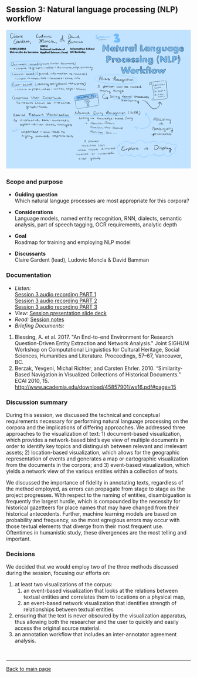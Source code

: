 ## Session 3: Natural language processing (NLP) workflow
![graphic recording session 3](../images/graphic-recording-session3.png)

### Scope and purpose
- **Guiding question**  
  Which natural languge processes are most appropriate for this corpora?  

-	**Considerations**  
  Language models, named entity recognition, RNN, dialects, semantic analysis, part of speech tagging, OCR requirements, analytic depth   

-	**Goal** 	
  Roadmap for training and employing NLP model  

-	**Discussants**	  
  Claire Gardent (lead), Ludovic Moncla & David Bamman


### Documentation  
- *Listen:*<br/>
    [Session 3 audio recording PART 1](../audio/session3-1of3.mp3?raw=true)<br/>
    [Session 3 audio recording PART 2](../audio/session3-2of3.mp3?raw=true)<br/>
    [Session 3 audio recording PART 3](../audio/session3-3of3.mp3?raw=true)<br/>
- *View:* [Session presentation slide deck](../pdfs/Session%203%20slides%20Gardent%20nlp%20workflow.pdf)
- *Read:* [Session notes](https://docs.google.com/document/d/196V79SznVOMz-1G63dCI5LCIg0iVKNmMWCP2aSaxHw0/edit?usp=sharing)
- *Briefing Documents:*
1. Blessing, A. et al. 2017. "An End-to-end Environment for Research Question-Driven Entity Extraction and Network Analysis." Joint SIGHUM Workshop on Computational Linguistics for Cultural Heritage,  Social Sciences, Humanities  and Literature. Proceedings, 57–67, Vancouver, BC.
2. Berzak, Yevgeni, Michal Richter, and Carsten Ehrler. 2010. “Similarity-Based Navigation in Visualized Collections of Historical Documents.” ECAI 2010, 15. http://www.academia.edu/download/45857901/ws16.pdf#page=15


### Discussion summary
During this session, we discussed the technical and conceptual requirements necessary for performing natural language processing on the corpora and the implications of differing approaches. We addressed three approaches to the visualization of text: 1) document-based visualization, which provides a network-based bird’s eye view of multiple documents in order to identify key topics and distinguish between relevant and irrelevant assets; 2) location-based visualization, which allows for the geographic representation of events and generates a map or cartographic visualization from the documents in the corpora; and 3) event-based visualization, which yields a network view of the various entities within a collection of texts.

We discussed the importance of fidelity in annotating texts, regardless of the method employed, as errors can propagate from stage to stage as the project progresses. WIth respect to the naming of entities, disambiguation is frequently the largest hurdle, which is compounded by the necessity for historical gazetteers for place names that may have changed from their historical antecedents. Further, machine learning models are based on probability and frequency, so the most egregious errors may occur with those textual elements that diverge from their most frequent use. Oftentimes in humanistic study, these divergences are the most telling and important.


### Decisions
We decided that we would employ two of the three methods discussed during the session, focusing our efforts on:
1. at least two visualizations of the corpus:
    1. an event-based visualization that looks at the relations between textual entities and correlates them to locations on a physical map,
    1. an event-based network visualization that identifies strength of relationships between textual entities
2. ensuring that the text is never obscured by the visualization apparatus, thus allowing both the researcher and the user to quickly and easily access the original source material.
3. an annotation workflow that includes an inter-annotator agreement analysis.


&nbsp;

------------------------------

[Back to main page](/empire/)
